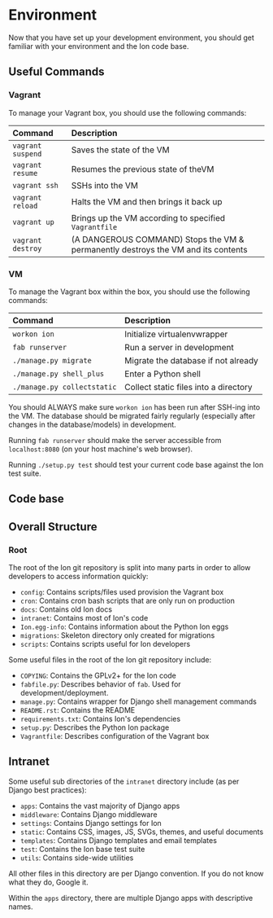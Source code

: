# Environment

Now that you have set up your development environment, you should get familiar with your environment and the Ion code base.

## Useful Commands

### Vagrant

To manage your Vagrant box, you should use the following commands:

| Command | Description |
| :--- | :--- |
| `vagrant suspend` | Saves the state of the VM |
| `vagrant resume` | Resumes the previous state of theVM |
| `vagrant ssh` | SSHs into the VM |
| `vagrant reload` | Halts the VM and then brings it back up |
| `vagrant up` | Brings up the VM according to specified `Vagrantfile` |
| `vagrant destroy` | \(A DANGEROUS COMMAND\) Stops the VM & permanently destroys the VM and its contents |

### VM

To manage the Vagrant box within the box, you should use the following commands:

| Command | Description |
| :--- | :--- |
| `workon ion` | Initialize virtualenvwrapper |
| `fab runserver` | Run a server in development  |
| `./manage.py migrate` | Migrate the database if not already |
| `./manage.py shell_plus` | Enter a Python shell |
| `./manage.py collectstatic` | Collect static files into a directory |

You should ALWAYS make sure `workon ion` has been run after SSH-ing into the VM.  The database should be migrated fairly regularly \(especially after changes in the database/models\) in development. 

Running `fab runserver` should make the server accessible from `localhost:8080` \(on your host machine's web browser\).

Running `./setup.py test` should test your current code base against the Ion test suite.

## Code base

## Overall Structure

### Root

The root of the Ion git repository is split into many parts in order to allow developers to access information quickly:

* `config`:  Contains scripts/files used provision the Vagrant box
* `cron`: Contains cron bash scripts that are only run on production
* `docs`: Contains old Ion docs
* `intranet`: Contains most of Ion's code
* `Ion.egg-info`: Contains information about the Python Ion eggs
* `migrations`: Skeleton directory only created for migrations
* `scripts`: Contains scripts useful for Ion developers

Some useful files in the root of the Ion git repository include:

* `COPYING`: Contains the GPLv2+ for the Ion code
* `fabfile.py`: Describes behavior of `fab`.  Used for development/deployment.
* `manage.py`:  Contains wrapper for Django shell management commands
* `README.rst`: Contains the README
* `requirements.txt`: Contains Ion's dependencies
* `setup.py`: Describes the Python Ion package
* `Vagrantfile`: Describes configuration of the Vagrant box

## Intranet

Some useful sub directories of the `intranet` directory include \(as per Django best practices\):

* `apps`: Contains the vast majority of Django apps
* `middleware`: Contains Django middleware
* `settings`: Contains Django settings for Ion
* `static`: Contains CSS, images, JS, SVGs, themes, and useful documents
* `templates`: Contains Django templates and email templates
* `test`: Contains the Ion base test suite
* `utils`: Contains side-wide utilities

All other files in this directory are per Django convention.  If you do not know what they do, Google it.

Within the `apps` directory, there are multiple Django apps with descriptive names.

